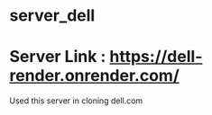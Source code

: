 # server_dell

# Server Link : https://dell-render.onrender.com/
Used this server in cloning dell.com
